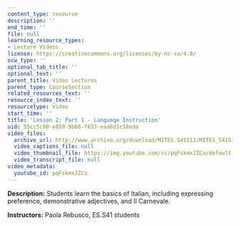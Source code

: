```yaml
---
content_type: resource
description: ''
end_time: ''
file: null
learning_resource_types:
- Lecture Videos
license: https://creativecommons.org/licenses/by-nc-sa/4.0/
ocw_type: ''
optional_tab_title: ''
optional_text: ''
parent_title: Video Lectures
parent_type: CourseSection
related_resources_text: ''
resource_index_text: ''
resourcetype: Video
start_time: ''
title: 'Lesson 2: Part 1 - Language Instruction'
uid: 55cc5c90-e859-9b66-f653-eaa6d1c18eda
video_files:
  archive_url: http://www.archive.org/download/MITES.S41S12/MITES_S41S12_Lesson2_Part1_300k.mp4
  video_captions_file: null
  video_thumbnail_file: https://img.youtube.com/vi/pqFskmxJZCo/default.jpg
  video_transcript_file: null
video_metadata:
  youtube_id: pqFskmxJZCo
---
```


**Description:** Students learn the basics of Italian, including expressing preference, demonstrative adjectives, and Il Carnevale.

**Instructors:** Paola Rebusco, ES.S41 students

